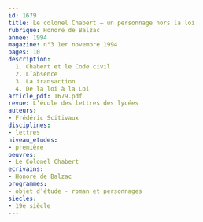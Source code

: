 ```yaml
---
id: 1679
title: Le colonel Chabert – un personnage hors la loi 
rubrique: Honoré de Balzac 
annee: 1994
magazine: n°3 1er novembre 1994
pages: 10
description: 
  1. Chabert et le Code civil
  2. L’absence
  3. La transaction
  4. De la loi à la Loi
article_pdf: 1679.pdf
revue: L’école des lettres des lycées
auteurs:
- Frédéric Scitivaux
disciplines:
- lettres
niveau_etudes:
- première
oeuvres:
- Le Colonel Chabert
ecrivains:
- Honoré de Balzac
programmes:
- objet d’étude - roman et personnages
siecles:
- 19e siècle
---
```

